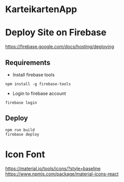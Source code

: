 # KarteikartenApp

# Deploy Site on Firebase
https://firebase.google.com/docs/hosting/deploying


## Requirements

* Install firebase tools
```
npm install -g firebase-tools
```
* Login to firebase account
```
firebase login
```

## Deploy
```
npm run build
firebase deploy
```

# Icon Font
https://material.io/tools/icons/?style=baseline
https://www.npmjs.com/package/material-icons-react